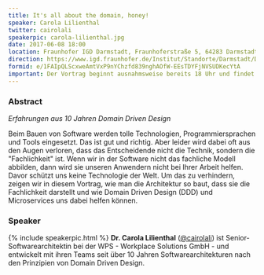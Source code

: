 ```yaml
---
title: It's all about the domain, honey!
speaker: Carola Lilienthal
twitter: cairolali
speakerpic: carola-lilienthal.jpg
date: 2017-06-08 18:00
location: Fraunhofer IGD Darmstadt, Fraunhoferstraße 5, 64283 Darmstadt
direction: https://www.igd.fraunhofer.de/Institut/Standorte/Darmstadt/Das-Fraunhofer-IGD-Darmstadt
formid: e/1FAIpQLScxweAmtVxP9nYChzfd839nghAOfW-EEsTDYFjNVSUDKecYtA
important: Der Vortrag beginnt ausnahmsweise bereits 18 Uhr und findet beim Fraunhofer IGD (Nähe Darmstadtium) statt.
---
```


### Abstract

_Erfahrungen aus 10 Jahren Domain Driven Design_

Beim Bauen von Software werden tolle Technologien, Programmiersprachen
und Tools eingesetzt. Das ist gut und richtig. Aber leider wird dabei
oft aus den Augen verloren, dass das Entscheidende nicht die Technik,
sondern die "Fachlichkeit" ist. Wenn wir in der Software nicht das
fachliche Modell abbilden, dann wird sie unseren Anwendern nicht bei
Ihrer Arbeit helfen. Davor schützt uns keine Technologie der Welt. Um
das zu verhindern, zeigen wir in diesem Vortrag, wie man die
Architektur so baut, dass sie die Fachlichkeit darstellt und wie
Domain Driven Design (DDD) und Microservices uns dabei helfen können.

### Speaker

{% include speakerpic.html %}
<strong> Dr. Carola Lilienthal</strong> ([@cairolali](https://twitter.com/cairolali)) ist
Senior-Softwarearchitektin bei der WPS - Workplace Solutions GmbH -
und entwickelt mit ihren Teams seit über 10 Jahren
Softwarearchitekturen nach den Prinzipien von Domain Driven Design.
